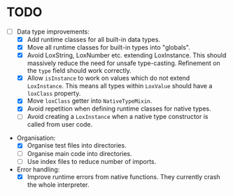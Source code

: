 # TODO

- [ ] Data type improvements:
  - [X] Add runtime classes for all built-in data types.
  - [X] Move all runtime classes for built-in types into "globals".
  - [X] Avoid LoxString, LoxNumber etc. extending LoxInstance. This should massively reduce the need for unsafe type-casting. Refinement on the `type` field should work correctly.
  - [X] Allow `isInstance` to work on values which do not extend `LoxInstance`. This means all types within `LoxValue` should have a `loxClass` property.
  - [X] Move `loxClass` getter into `NativeTypeMixin`.
  - [X] Avoid repetition when defining runtime classes for native types.
  - [ ] Avoid creating a `LoxInstance` when a native type constructor is called from user code.
- Organisation:
  - [X] Organise test files into directories.
  - [ ] Organise main code into directories.
  - [ ] Use index files to reduce number of imports.
- Error handling:
  - [X] Improve runtime errors from native functions. They currently crash the whole interpreter.

